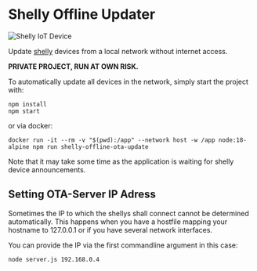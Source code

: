 # Shelly Offline Updater

![Shelly IoT Device](https://shop.shelly.cloud/image/cache/catalog/shelly_plug_s/s_plug_s_x1-300x300.jpg)

Update [shelly](https://shelly.cloud/) devices from a local network without internet access.

**PRIVATE PROJECT, RUN AT OWN RISK.**

To automatically update all devices in the network, simply start the project with:

```
npm install
npm start
```

or via docker:

```
docker run -it --rm -v "$(pwd):/app" --network host -w /app node:18-alpine npm run shelly-offline-ota-update
```

Note that it may take some time as the application is waiting for shelly device announcements.

## Setting OTA-Server IP Adress

Sometimes the IP to which the shellys shall connect cannot be determined automatically.
This happens when you have a hostfile mapping your hostname to 127.0.0.1 or if you have several
network interfaces.

You can provide the IP via the first commandline argument in this case:

```
node server.js 192.168.0.4
```
